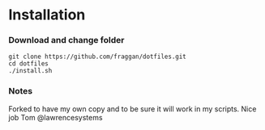 # Installation
### Download and change folder
```
git clone https://github.com/fraggan/dotfiles.git
cd dotfiles
./install.sh
```

### Notes
Forked to have my own copy and to be sure it will work in my scripts.
Nice job Tom @lawrencesystems
